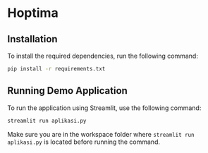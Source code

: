 # Hoptima

## Installation

To install the required dependencies, run the following command:

```bash
pip install -r requirements.txt
```

## Running Demo Application

To run the application using Streamlit, use the following command:

```bash
streamlit run aplikasi.py
```

Make sure you are in the workspace folder where `streamlit run aplikasi.py` is located before running the command.
